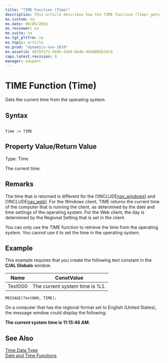 ```yaml
---
title: "TIME Function (Time)"
description: This article describes how the TIME function (Time) gets the current time from the operating system.
ms.custom: na
ms.date: 06/05/2016
ms.reviewer: na
ms.suite: na
ms.tgt_pltfrm: na
ms.topic: article
ms.prod: "dynamics-nav-2018"
ms.assetid: d670fe72-94d5-43b8-bb4b-4b48805b16c9
caps.latest.revision: 9
manager: edupont
---
```

# TIME Function (Time)
Gets the current time from the operating system.  
  
## Syntax  
  
```  
  
Time := TIME  
```  
  
## Property Value/Return Value  
 Type: Time  
  
 The current time.  
  
## Remarks  
The time that is returned is different for the [!INCLUDE[nav_windows](includes/nav_windows_md.md)] and [!INCLUDE[nav_web](includes/nav_web_md.md)]. For the Windows client, TIME returns the current time of the computer that is running the client, as determined by the date and time settings of the operating system. For the Web client, the day is determined by the Regional Setting that is set in the client.  


You can only use the TIME function to retrieve the time from the operating system. You cannot use it to set the time in the operating system.  
  
## Example
  
This example requires that you create the following text constant in the **C/AL Globals** window.  
  
|Name|ConstValue|  
|----------|----------------|  
|Text000|The current system time is %1.|  
  
```  
MESSAGE(Text000, TIME);  
```  
  
 On a computer that has the regional format set to English \(United States\), the message window could display the following:  
  
 **The current system time is 11:15:46 AM.**  
  
## See Also  
 [Time Data Type](Time-Data-Type.md)   
 [Date and Time Functions](Date-and-Time-Functions.md)